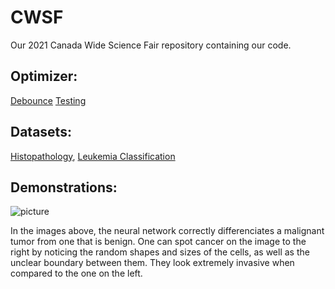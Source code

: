# CWSF
Our 2021 Canada Wide Science Fair repository containing our code.

## Optimizer:
[Debounce](https://www.overleaf.com/read/rxntpctkzbxt)
[Testing](https://replit.com/@KoralKulacoglu/Optimizers)

## Datasets:
[Histopathology](https://www.kaggle.com/c/histopathologic-cancer-detection/data), [Leukemia Classification](https://www.kaggle.com/andrewmvd/leukemia-classification)

## Demonstrations:
![picture](https://user-images.githubusercontent.com/62809012/113470838-76ef6280-9426-11eb-8cd8-2e638ea22740.JPG)

In the images above, the neural network correctly differenciates a malignant tumor from one that is benign. One can spot cancer on the image to the right by noticing the random shapes and sizes of the cells, as well as the unclear boundary between them. They look extremely invasive when compared to the one on the left.
